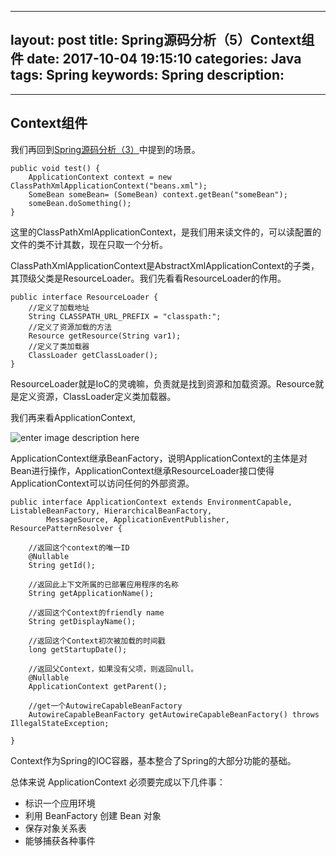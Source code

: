 ---
layout: post
title: Spring源码分析（5）Context组件
date:   2017-10-04 19:15:10
categories:  Java
tags:  Spring
keywords: Spring
description: 
---
----------------------------------

## Context组件

我们再回到[Spring源码分析（3）](https://zfjxxx.github.io/2017-10-03-IOC/)中提到的场景。

```
public void test() {
	ApplicationContext context = new ClassPathXmlApplicationContext("beans.xml");
	SomeBean someBean= (SomeBean) context.getBean("someBean");
	someBean.doSomething();
}
```

这里的ClassPathXmlApplicationContext，是我们用来读文件的，可以读配置的文件的类不计其数，现在只取一个分析。

ClassPathXmlApplicationContext是AbstractXmlApplicationContext的子类，其顶级父类是ResourceLoader。我们先看看ResourceLoader的作用。
```
public interface ResourceLoader {
    //定义了加载地址
    String CLASSPATH_URL_PREFIX = "classpath:";
    //定义了资源加载的方法	
    Resource getResource(String var1);
    //定义了类加载器
    ClassLoader getClassLoader();
}
```
ResourceLoader就是IoC的灵魂嘛，负责就是找到资源和加载资源。Resource就是定义资源，ClassLoader定义类加载器。

我们再来看ApplicationContext,

![enter image description here](http://p7lixluhf.bkt.clouddn.com/applicationContext.png)

ApplicationContext继承BeanFactory，说明ApplicationContext的主体是对Bean进行操作，ApplicationContext继承ResourceLoader接口使得ApplicationContext可以访问任何的外部资源。

```
public interface ApplicationContext extends EnvironmentCapable, ListableBeanFactory, HierarchicalBeanFactory,
		MessageSource, ApplicationEventPublisher, ResourcePatternResolver {

	//返回这个context的唯一ID
	@Nullable
	String getId();

	//返回此上下文所属的已部署应用程序的名称
	String getApplicationName();

	//返回这个Context的friendly name 
	String getDisplayName();

	//返回这个Context初次被加载的时间戳
	long getStartupDate();

	//返回父Context，如果没有父项，则返回null。
	@Nullable
	ApplicationContext getParent();

	//get一个AutowireCapableBeanFactory 
	AutowireCapableBeanFactory getAutowireCapableBeanFactory() throws IllegalStateException;

}
```
Context作为Spring的IOC容器，基本整合了Spring的大部分功能的基础。

总体来说 ApplicationContext 必须要完成以下几件事：

* 标识一个应用环境
* 利用 BeanFactory 创建 Bean 对象
* 保存对象关系表
* 能够捕获各种事件